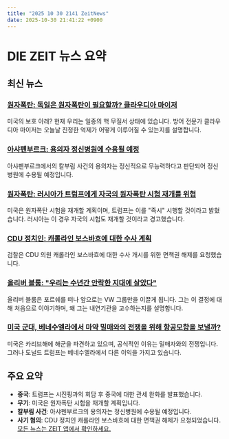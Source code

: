 ```yaml
---
title: "2025 10 30 2141 ZeitNews"
date: 2025-10-30 21:41:22 +0900
---
```


# DIE ZEIT 뉴스 요약

## 최신 뉴스

### [원자폭탄: 독일은 원자폭탄이 필요할까? 클라우디아 마이저](https://www.zeit.de/politik/2025-10/atomwaffen-atombombe-claudia-major-donald-trump-europa)  
미국의 보호 아래? 현재 우리는 일종의 핵 무질서 상태에 있습니다. 방어 전문가 클라우디아 마이저는 오늘날 진정한 억제가 어떻게 이루어질 수 있는지를 설명합니다.  

### [아샤펜부르크: 용의자 정신병원에 수용될 예정](https://www.zeit.de/gesellschaft/zeitgeschehen/2025-10/verdaechtiger-von-aschaffenburg-soll-in-psychiatrie-eingewiesen-werden)  
아샤펜부르크에서의 칼부림 사건의 용의자는 정신적으로 무능력하다고 판단되어 정신병원에 수용될 예정입니다.  

### [원자폭탄: 러시아가 트럼프에게 자국의 원자폭탄 시험 재개를 위협](https://www.zeit.de/politik/ausland/2025-10/atomtests-usa-trump-russland-drohung)  
미국은 원자폭탄 시험을 재개할 계획이며, 트럼프는 이를 "즉시" 시행할 것이라고 밝혔습니다. 러시아는 이 경우 자국의 시험도 재개할 것이라고 경고했습니다.  

### [CDU 정치인: 캐롤라인 보스바흐에 대한 수사 계획](https://www.zeit.de/politik/deutschland/2025-10/cdu-caroline-bosbach-ermittlungen-betrug)  
검찰은 CDU 의원 캐롤라인 보스바흐에 대한 수사 개시를 위한 면책권 해제를 요청했습니다.  

### [올리버 블룸: "우리는 수년간 안락한 지대에 살았다"](https://www.zeit.de/2025/46/oliver-blume-vw-chef-porsche-autoindustrie-krise)  
올리버 블룸은 포르쉐를 떠나 앞으로는 VW 그룹만을 이끌게 됩니다. 그는 이 결정에 대해 처음으로 이야기하며, 왜 그는 내연기관을 고수하는지를 설명합니다.  

### [미국 군대, 베네수엘라에서 마약 밀매와의 전쟁을 위해 항공모함을 보낼까?](https://www.zeit.de/2025/46/venezuela-us-militaer-donald-trump-drogenboote-gxe)  
미국은 카리브해에 해군을 파견하고 있으며, 공식적인 이유는 밀매자와의 전쟁입니다. 그러나 도널드 트럼프는 베네수엘라에서 다른 이익을 가지고 있습니다.  

## 주요 요약  
- **중국**: 트럼프는 시진핑과의 회담 후 중국에 대한 관세 완화를 발표했습니다.  
- **무기**: 미국은 원자폭탄 시험을 재개할 계획입니다.  
- **칼부림 사건**: 아샤펜부르크의 용의자는 정신병원에 수용될 예정입니다.  
- **사기 혐의**: CDU 정치인 캐롤라인 보스바흐에 대한 면책권 해제가 요청되었습니다. [모든 뉴스는 ZEIT 앱에서 확인하세요.](https://www.zeit.de/administratives/zeit-online-app-ios-android)